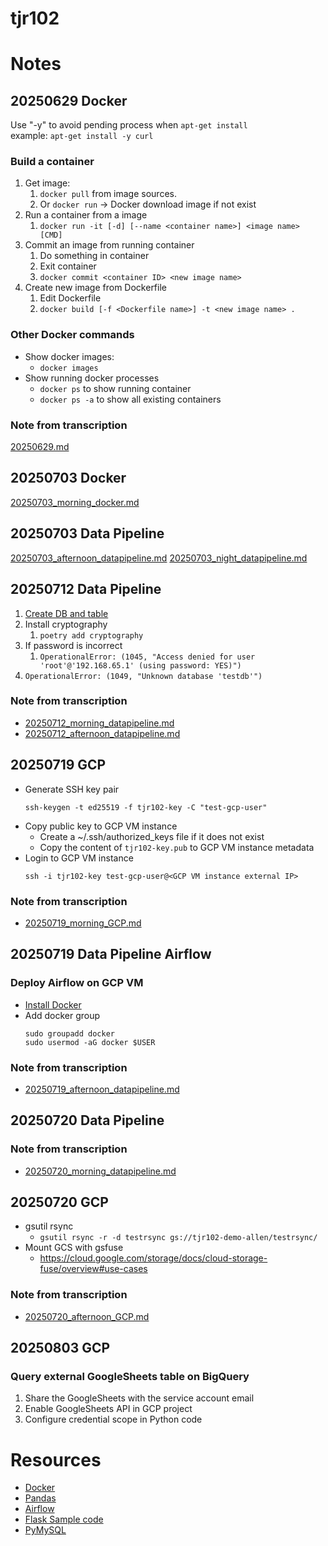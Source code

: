 # tjr102

# Notes
## 20250629 Docker
Use "-y" to avoid pending process when `apt-get install` \
example: `apt-get install -y curl`

### Build a container
1. Get image:
   1. `docker pull` from image sources.
   2. Or `docker run` -> Docker download image if not exist
2. Run a container from a image
   1. `docker run -it [-d] [--name <container name>] <image name> [CMD]`
3. Commit an image from running container
   1. Do something in container
   2. Exit container
   3. `docker commit <container ID> <new image name>`
4. Create new image from Dockerfile
   1. Edit Dockerfile
   2. `docker build [-f <Dockerfile name>] -t <new image name> .`

### Other Docker commands
- Show docker images:
  - `docker images`
- Show running docker processes
  - `docker ps` to show running container
  - `docker ps -a` to show all existing containers

### Note from transcription
[20250629.md](note/20250629.md)

## 20250703 Docker
[20250703_morning_docker.md](note/20250703_morning_docker.md)

## 20250703 Data Pipeline
[20250703_afternoon_datapipeline.md](note/20250703_afternoon_datapipeline.md)
[20250703_night_datapipeline.md](note/20250703_night_datapipeline.md)

## 20250712 Data Pipeline
1. [Create DB and table](https://github.com/uuboyscy/basic_python_course/blob/master/part15_dbConnection/01_executeSQL_INSERT.ipynb)
2. Install cryptography
   1. `poetry add cryptography`
3. If password is incorrect
   1. `OperationalError: (1045, "Access denied for user 'root'@'192.168.65.1' (using password: YES)")`
4. `OperationalError: (1049, "Unknown database 'testdb'")`

### Note from transcription
- [20250712_morning_datapipeline.md](note/20250712_morning_datapipeline.md)
- [20250712_afternoon_datapipeline.md](note/20250712_afternoon_datapipeline.md)

## 20250719 GCP
- Generate SSH key pair
   ```
   ssh-keygen -t ed25519 -f tjr102-key -C "test-gcp-user"
   ```
- Copy public key to GCP VM instance
  - Create a ~/.ssh/authorized_keys file if it does not exist
  - Copy the content of `tjr102-key.pub` to GCP VM instance metadata
- Login to GCP VM instance
   ```
   ssh -i tjr102-key test-gcp-user@<GCP VM instance external IP>
   ```

### Note from transcription
- [20250719_morning_GCP.md](note/20250719_morning_GCP.md)


## 20250719 Data Pipeline Airflow

### Deploy Airflow on GCP VM

- [Install Docker](https://docs.docker.com/engine/install/ubuntu/#install-using-the-repository)
- Add docker group
  ```
  sudo groupadd docker
  sudo usermod -aG docker $USER
  ```

### Note from transcription
- [20250719_afternoon_datapipeline.md](note/20250719_afternoon_datapipeline.md)

## 20250720 Data Pipeline

### Note from transcription
- [20250720_morning_datapipeline.md](note/20250720_morning_datapipeline.md)

## 20250720 GCP
- gsutil rsync
  - `gsutil rsync -r -d testrsync gs://tjr102-demo-allen/testrsync/`
- Mount GCS with gsfuse
  - https://cloud.google.com/storage/docs/cloud-storage-fuse/overview#use-cases

### Note from transcription
- [20250720_afternoon_GCP.md](note/20250720_afternoon_GCP.md)


## 20250803 GCP
### Query external GoogleSheets table on BigQuery
1. Share the GoogleSheets with the service account email
2. Enable GoogleSheets API in GCP project
3. Configure credential scope in Python code


# Resources
- [Docker](https://docs.uuboyscy.dev/docs/category/docker-tutorial)
- [Pandas](https://docs.uuboyscy.dev/docs/category/pandas-tutorial)
- [Airflow](https://docs.uuboyscy.dev/docs/Orchestration/AirFlow/)
- [Flask Sample code](https://github.com/uuboyscy/flask_course)
- [PyMySQL](https://github.com/uuboyscy/basic_python_course/tree/master/part15_dbConnection)
